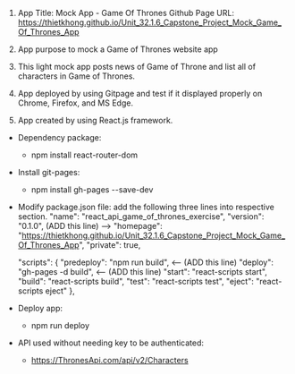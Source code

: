 1. App Title: Mock App - Game Of Thrones
   Github Page URL: https://thietkhong.github.io/Unit_32.1.6_Capstone_Project_Mock_Game_Of_Thrones_App

2. App purpose to mock a Game of Thrones website app

3. This light mock app posts news of Game of Throne and list all of characters in Game of Thrones.

4. App deployed by using Gitpage and test if it displayed properly on Chrome, Firefox, and MS Edge.

5. App created by using React.js framework.

- Dependency package:
  + npm install react-router-dom

- Install git-pages:
  + npm install gh-pages --save-dev

- Modify package.json file: add the following three lines into respective section.
    "name": "react_api_game_of_thrones_exercise",
    "version": "0.1.0",
    (ADD this line) --> "homepage": "https://thietkhong.github.io/Unit_32.1.6_Capstone_Project_Mock_Game_Of_Thrones_App",
    "private": true,

    "scripts": {
        "predeploy": "npm run build",   <-- (ADD this line) 
        "deploy": "gh-pages -d build",  <-- (ADD this line) 
        "start": "react-scripts start",
        "build": "react-scripts build",
        "test": "react-scripts test",
        "eject": "react-scripts eject"
      },

- Deploy app:
  +  npm run deploy

- API used without needing key to be authenticated:
  + https://ThronesApi.com/api/v2/Characters 
